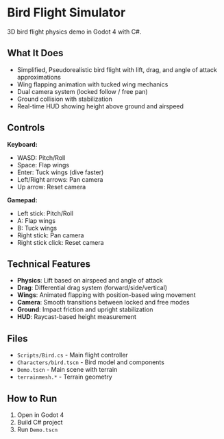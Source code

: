 # Bird Flight Simulator

3D bird flight physics demo in Godot 4 with C#.

## What It Does

- Simplified, Pseudorealistic bird flight with lift, drag, and angle of attack approximations
- Wing flapping animation with tucked wing mechanics
- Dual camera system (locked follow / free pan)
- Ground collision with stabilization
- Real-time HUD showing height above ground and airspeed

## Controls

**Keyboard:**
- WASD: Pitch/Roll
- Space: Flap wings
- Enter: Tuck wings (dive faster)
- Left/Right arrows: Pan camera
- Up arrow: Reset camera

**Gamepad:**
- Left stick: Pitch/Roll
- A: Flap wings
- B: Tuck wings
- Right stick: Pan camera
- Right stick click: Reset camera

## Technical Features

- **Physics**: Lift based on airspeed and angle of attack
- **Drag**: Differential drag system (forward/side/vertical)
- **Wings**: Animated flapping with position-based wing movement
- **Camera**: Smooth transitions between locked and free modes
- **Ground**: Impact friction and upright stabilization
- **HUD**: Raycast-based height measurement

## Files

- `Scripts/Bird.cs` - Main flight controller
- `Characters/bird.tscn` - Bird model and components
- `Demo.tscn` - Main scene with terrain
- `terrainmesh.*` - Terrain geometry

## How to Run

1. Open in Godot 4
2. Build C# project
3. Run `Demo.tscn`
